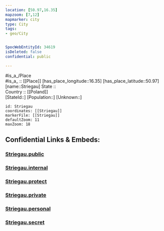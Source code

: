 ```yaml
---
location: [50.97,16.35] 
mapzoom: [7,12] 
mapmarker: city 
type: City
tags:
- geo/City


SpocWebEntityId: 34619
isDeleted: false
confidential: public

---
```

#is_a_/Place  
#is_a_ :: [[Place]] 
[has_place_longitude::16.35] 
[has_place_latitude::50.97] 
[name::Striegau] 
State ::  
Country :: [[Poland]]  
[StateId::] 
[Population::] 
[Unknown::] 


```leaflet
id: Striegau
coordinates: [[Striegau]] 
markerFile: [[Striegau]] 
defaultZoom: 11 
maxZoom: 18
```


## Confidential Links & Embeds: 

### [Striegau.public](/_public/\Earth\Continent\Europe\Europe~East\Poland\Provinces~Poland\Lower_Silesian\CityStriegau.public.md) 

### [Striegau.internal](/_internal/\Earth\Continent\Europe\Europe~East\Poland\Provinces~Poland\Lower_Silesian\CityStriegau.internal.md) 

### [Striegau.protect](/_protect/\Earth\Continent\Europe\Europe~East\Poland\Provinces~Poland\Lower_Silesian\CityStriegau.protect.md) 

### [Striegau.private](/_private/\Earth\Continent\Europe\Europe~East\Poland\Provinces~Poland\Lower_Silesian\CityStriegau.private.md) 

### [Striegau.personal](/_personal/\Earth\Continent\Europe\Europe~East\Poland\Provinces~Poland\Lower_Silesian\CityStriegau.personal.md) 

### [Striegau.secret](/_secret/\Earth\Continent\Europe\Europe~East\Poland\Provinces~Poland\Lower_Silesian\CityStriegau.secret.md)

